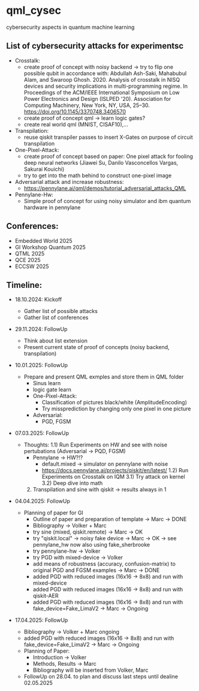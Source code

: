 # qml_cysec
cybersecurity aspects in quantum machine learning

## List of cybersecurity attacks for experimentsc
- Crosstalk:
  - create proof of concept with noisy backend -> try to flip one possible qubit
    in accordance with: Abdullah Ash-Saki, Mahabubul Alam, and Swaroop Ghosh. 2020. Analysis of crosstalk in NISQ devices and security implications in multi-programming regime. In Proceedings of the ACM/IEEE International Symposium on Low Power Electronics and Design (ISLPED '20). Association for Computing Machinery, New York, NY, USA, 25–30. https://doi.org/10.1145/3370748.3406570
  - create proof of concept qml -> learn logic gates?
  - create real world qml (MNIST, CISAF10),...
- Transpilation:
  - reuse qiskit transpiler passes to insert X-Gates on purpose of circuit transpilation
- One-Pixel-Attack:
  - create proof of concept based on paper: One pixel attack for fooling deep neural networks (Jiawei Su, Danilo Vasconcellos Vargas, Sakurai Kouichi)
  - try to get into the math behind to construct one-pixel image
- Adversarial attack and increase robustness:
  - https://pennylane.ai/qml/demos/tutorial_adversarial_attacks_QML
- Pennylane-Hw:
  - Simple proof of concept for using noisy simulator and ibm quantum hardware in pennylane

## Conferences:
- Embedded World 2025
- GI Workshop Quantum 2025
- QTML 2025
- QCE 2025
- ECCSW 2025

## Timeline:
- 18.10.2024: Kickoff
  - Gather list of possible attacks
  - Gather list of conferences
- 29.11.2024: FollowUp
  - Think about list extension
  - Present current state of proof of concepts (noisy backend, transpilation)
- 10.01.2025: FollowUp
  - Prepare and present QML exmples and store them in QML folder
    - Sinus learn
    - logic gate learn
    - One-Pixel-Attack:
      - Classification of pictures black/white (AmplitudeEncoding)
      - Try missprediction by changing only one pixel in one picture
    - Adversarial:
      - PGD, FGSM
        
- 07.03.2025: FollowUp
  - Thoughts:
    1.1) Run Experiments on HW and see with noise pertubations (Adversarial -> PQD, FGSM)
       * Pennylane -> HW?!?
         - default.mixed -> simulator on pennylane with noise
         - https://docs.pennylane.ai/projects/qiskit/en/latest/
    1.2) Run Experiments on Crosstalk on IQM
    3.1) Try attack on kernel
    3.2) Deep dive into math
    2) Transpilation and sine with qiskit -> results always in 1

- 04.04.2025: FollowUp
  - Planning of paper for GI
    - Outline of paper and preparation of template -> Marc -> DONE
    - Bibliography -> Volker + Marc
    - try sine (mixed, qiskit.remote) -> Marc
        -> OK
    - try "qiskit.local" -> noisy fake device -> Marc
       -> OK -> see pennylane_hw now also using fake_sherbrooke
    - try pennylane-hw -> Volker
    - try PGD with mixed-device -> Volker
    - add means of robustness (accuracy, confusion-matrix) to original PGD and FGSM examples -> Marc -> DONE
    - added PGD with reduced images (16x16 -> 8x8) and run with mixed-device
    - added PGD with reduced images (16x16 -> 8x8) and run with qiskit-AER
    - added PGD with reduced images (16x16 -> 8x8) and run with fake_device=Fake_LimaV2 -> Marc -> Ongoing

- 17.04.2025: FollowUp
  - Bibliography -> Volker + Marc ongoing
  - added PGD with reduced images (16x16 -> 8x8) and run with fake_device=Fake_LimaV2 -> Marc -> Ongoing
  - Planning of Paper:
    - Introduction -> Volker
    - Methods, Results -> Marc
    - Bibliography will be inserted from Volker, Marc
  - FollowUp on 28.04. to plan and discuss last steps until dealine 02.05.2025
  
